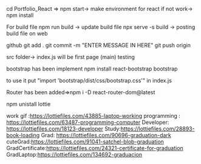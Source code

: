 cd Portfolio_React =>
npm start-> make environment for react 
if not work-> npm install

For build file
npm run build -> update build file
npx serve -s build -> posting build file on web

github 
git add .
git commit -m "ENTER MESSAGE IN HERE"
git push origin

src folder-> index.js will be first page (main)
testing

bootstrap has been implement
npm install react-bootstrap bootstrap

to use it
put 
"import 'bootstrap/dist/css/bootstrap.css'" in index.js

Router has been added=>npm i -D react-router-dom@latest

npm unistall lottie


work gif :https://lottiefiles.com/43885-laptop-working
programming : https://lottiefiles.com/63487-programming-computer
Developer: https://lottiefiles.com/18123-developer
Study:https://lottiefiles.com/28893-book-loading
Grad: https://lottiefiles.com/90696-graduation-dark
cuteGrad:https://lottiefiles.com/91041-satchel-blob-graduation
GradCertificate:https://lottiefiles.com/24321-certificate-for-graduation
GradLaptop:https://lottiefiles.com/134692-graduacion